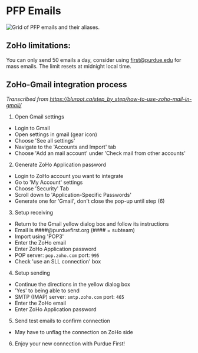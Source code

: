 # PFP Emails
<img src="./assets/images/PFP_Emails.svg" alt="Grid of PFP emails and their aliases.">

## ZoHo limitations:
You can only send 50 emails a day, consider using first@purdue.edu for mass emails. The limit resets at midnight local time.

## ZoHo-Gmail integration process

*Transcribed from https://bluroot.ca/step_by_step/how-to-use-zoho-mail-in-gmail/*

1. Open Gmail settings
  - Login to Gmail
  - Open settings in gmail (gear icon)
  - Choose 'See all settings'
  - Navigate to the 'Accounts and Import' tab
  - Choose 'Add an mail account' under 'Check mail from other accounts'
2. Generate ZoHo Application password
  - Login to ZoHo account you want to integrate
  - Go to 'My Account' settings
  - Choose 'Security' Tab
  - Scroll down to 'Application-Specific Passwords'
  - Generate one for 'Gmail', don't close the pop-up until step (6)
3. Setup receiving
  - Return to the Gmail yellow dialog box and follow its instructions
  - Email is ####@purduefirst.org (#### = subteam)
  - Import using 'POP3'
  - Enter the ZoHo email
  - Enter ZoHo Application password
  - POP server: `pop.zoho.com` port: `995`
  - Check 'use an SLL connection' box
4. Setup sending
  - Continue the directions in the yellow dialog box
  - 'Yes' to being able to send
  - SMTP (IMAP) server: `smtp.zoho.com` port: `465`
  - Enter the ZoHo email
  - Enter ZoHo Application password
5. Send test emails to confirm connection
  - May have to unflag the connection on ZoHo side
6. Enjoy your new connection with Purdue First!

